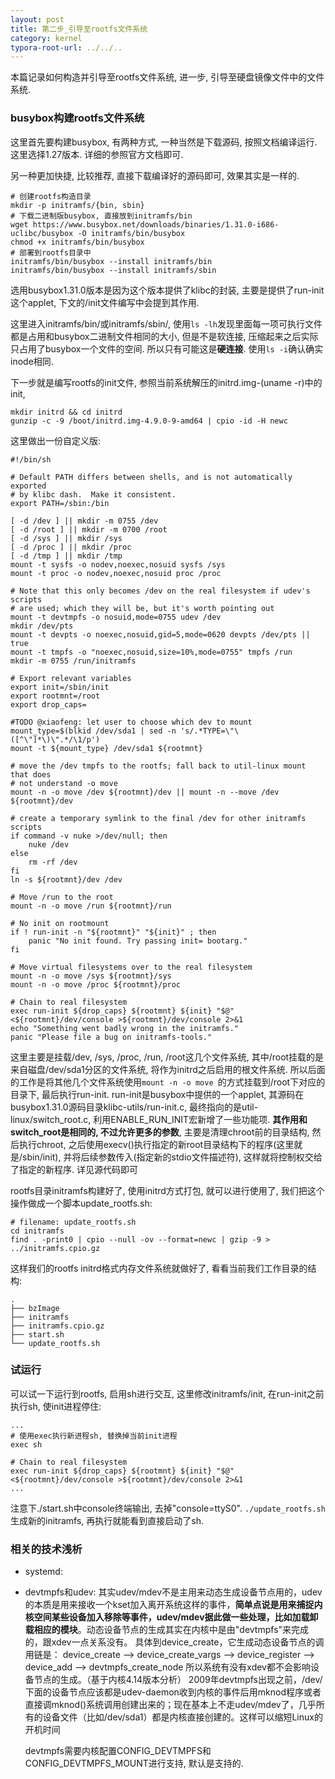 ```yaml
---
layout: post
title: 第二步_引导至rootfs文件系统
category: kernel
typora-root-url: ../../..
---
```


本篇记录如何构造并引导至rootfs文件系统, 进一步, 引导至硬盘镜像文件中的文件系统.

### busybox构建rootfs文件系统

这里首先要构建busybox, 有两种方式, 一种当然是下载源码, 按照文档编译运行. 这里选择1.27版本. 详细的参照官方文档即可.

另一种更加快捷, 比较推荐, 直接下载编译好的源码即可, 效果其实是一样的.

```shell
# 创建rootfs构造目录
mkdir -p initramfs/{bin, sbin}
# 下载二进制版busybox, 直接放到initramfs/bin
wget https://www.busybox.net/downloads/binaries/1.31.0-i686-uclibc/busybox -O initramfs/bin/busybox
chmod +x initramfs/bin/busybox
# 部署到rootfs目录中
initramfs/bin/busybox --install initramfs/bin
initramfs/bin/busybox --install initramfs/sbin
```

选用busybox1.31.0版本是因为这个版本提供了klibc的封装, 主要是提供了run-init这个applet, 下文的/init文件编写中会提到其作用.

这里进入initramfs/bin/或initramfs/sbin/, 使用`ls -lh`发现里面每一项可执行文件都是占用和busybox二进制文件相同的大小, 但是不是软连接, 压缩起来之后实际只占用了busybox一个文件的空间. 所以只有可能这是**硬连接**. 使用`ls -i`确认确实inode相同.

下一步就是编写rootfs的init文件, 参照当前系统解压的initrd.img-(uname -r)中的init, 

```shell
mkdir initrd && cd initrd
gunzip -c -9 /boot/initrd.img-4.9.0-9-amd64 | cpio -id -H newc
```

这里做出一份自定义版:

```shell
#!/bin/sh

# Default PATH differs between shells, and is not automatically exported
# by klibc dash.  Make it consistent.
export PATH=/sbin:/bin

[ -d /dev ] || mkdir -m 0755 /dev
[ -d /root ] || mkdir -m 0700 /root
[ -d /sys ] || mkdir /sys
[ -d /proc ] || mkdir /proc
[ -d /tmp ] || mkdir /tmp
mount -t sysfs -o nodev,noexec,nosuid sysfs /sys
mount -t proc -o nodev,noexec,nosuid proc /proc

# Note that this only becomes /dev on the real filesystem if udev's scripts
# are used; which they will be, but it's worth pointing out
mount -t devtmpfs -o nosuid,mode=0755 udev /dev
mkdir /dev/pts
mount -t devpts -o noexec,nosuid,gid=5,mode=0620 devpts /dev/pts || true
mount -t tmpfs -o "noexec,nosuid,size=10%,mode=0755" tmpfs /run
mkdir -m 0755 /run/initramfs

# Export relevant variables
export init=/sbin/init
export rootmnt=/root
export drop_caps=

#TODO @xiaofeng: let user to choose which dev to mount
mount_type=$(blkid /dev/sda1 | sed -n 's/.*TYPE=\"\([^\"]*\)\".*/\1/p')
mount -t ${mount_type} /dev/sda1 ${rootmnt}

# move the /dev tmpfs to the rootfs; fall back to util-linux mount that does
# not understand -o move
mount -n -o move /dev ${rootmnt}/dev || mount -n --move /dev ${rootmnt}/dev

# create a temporary symlink to the final /dev for other initramfs scripts
if command -v nuke >/dev/null; then
    nuke /dev
else
    rm -rf /dev
fi
ln -s ${rootmnt}/dev /dev

# Move /run to the root
mount -n -o move /run ${rootmnt}/run

# No init on rootmount
if ! run-init -n "${rootmnt}" "${init}" ; then
	panic "No init found. Try passing init= bootarg."
fi

# Move virtual filesystems over to the real filesystem
mount -n -o move /sys ${rootmnt}/sys
mount -n -o move /proc ${rootmnt}/proc

# Chain to real filesystem
exec run-init ${drop_caps} ${rootmnt} ${init} "$@" <${rootmnt}/dev/console >${rootmnt}/dev/console 2>&1
echo "Something went badly wrong in the initramfs."
panic "Please file a bug on initramfs-tools."
```

这里主要是挂载/dev, /sys, /proc, /run, /root这几个文件系统, 其中/root挂载的是来自磁盘/dev/sda1分区的文件系统, 将作为initrd之后启用的根文件系统. 所以后面的工作是将其他几个文件系统使用`mount -n -o move `的方式挂载到/root下对应的目录下, 最后执行run-init. run-init是busybox中提供的一个applet, 其源码在busybox1.31.0源码目录klibc-utils/run-init.c, 最终指向的是util-linux/switch_root.c, 利用ENABLE_RUN_INIT宏新增了一些功能项. **其作用和switch_root是相同的, 不过允许更多的参数**, 主要是清理chroot前的目录结构, 然后执行chroot, 之后使用execv()执行指定的新root目录结构下的程序(这里就是/sbin/init), 并将后续参数传入(指定新的stdio文件描述符), 这样就将控制权交给了指定的新程序. 详见源代码即可

rootfs目录initramfs构建好了, 使用initrd方式打包, 就可以进行使用了, 我们把这个操作做成一个脚本update_rootfs.sh:

```shell
# filename: update_rootfs.sh
cd initramfs
find . -print0 | cpio --null -ov --format=newc | gzip -9 > ../initramfs.cpio.gz
```

这样我们的rootfs initrd格式内存文件系统就做好了,  看看当前我们工作目录的结构:

```shell
.
├── bzImage
├── initramfs
├── initramfs.cpio.gz
├── start.sh
└── update_rootfs.sh
```

### 试运行

可以试一下运行到rootfs, 启用sh进行交互, 这里修改initramfs/init, 在run-init之前执行sh, 使init进程停住:

```shell
...
# 使用exec执行新进程sh, 替换掉当前init进程
exec sh

# Chain to real filesystem
exec run-init ${drop_caps} ${rootmnt} ${init} "$@" <${rootmnt}/dev/console >${rootmnt}/dev/console 2>&1
...
```

注意下./start.sh中console终端输出, 去掉"console=ttyS0". `./update_rootfs.sh`生成新的initramfs, 再执行就能看到直接启动了sh.

### 相关的技术浅析

* systemd: 

* devtmpfs和udev: 其实udev/mdev不是主用来动态生成设备节点用的，udev的本质是用来接收一个kset加入离开系统这样的事件，**简单点说是用来捕捉内核空间某些设备加入移除等事件，udev/mdev据此做一些处理，比如加载卸载相应的模块**。动态设备节点的生成其实在内核中是由"devtmpfs"来完成的，跟xdev一点关系没有。
   具体到device_create，它生成动态设备节点的调用链是：
   device_create --> device_create_vargs --> device_register --> device_add --> devtmpfs_create_node
    所以系统有没有xdev都不会影响设备节点的生成。（基于内核4.14版本分析）
    2009年devtmpfs出现之前，/dev/下面的设备节点应该都是udev-daemon收到内核的事件后用mknod程序或者直接调mknod()系统调用创建出来的；现在基本上不走udev/mdev了，几乎所有的设备文件（比如/dev/sda1）都是内核直接创建的。这样可以缩短Linux的开机时间

  devtmpfs需要内核配置CONFIG_DEVTMPFS和CONFIG_DEVTMPFS_MOUNT进行支持, 默认是支持的.

